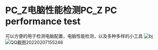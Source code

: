 # PC_Z电脑性能检测PC_Z PC performance test
可以方便的用于检测电脑配置，电脑性能检测，以及多种多样的小工具
![bj](https://user-images.githubusercontent.com/90993472/159147990-584117b4-77fc-4543-80fe-ebdea196a9da.png)
![QQ截图20220207155246](https://user-images.githubusercontent.com/90993472/159147995-18f271bd-ed79-4cd7-8dee-c048f7868437.jpg)
